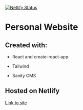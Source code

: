 [![Netlify Status](https://api.netlify.com/api/v1/badges/10825bfd-c7c8-461c-a6b4-a541a463be95/deploy-status)](https://app.netlify.com/sites/quizzical-joliot-56c9d7/deploys)

# Personal Website

## Created with:

- React and create-react-app

- Tailwind

- Sanity CMS


## Hosted on Netlify

[Link to site](https://www.kylemayer.com)


